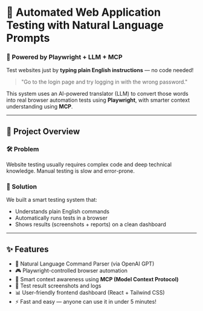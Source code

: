 # 🤖 Automated Web Application Testing with Natural Language Prompts

### 🧠 Powered by Playwright + LLM + MCP

Test websites just by **typing plain English instructions** — no code needed!

> "Go to the login page and try logging in with the wrong password."

This system uses an AI-powered translator (LLM) to convert those words into real browser automation tests using **Playwright**, with smarter context understanding using **MCP**.

---

## 🚀 Project Overview

### 🛠️ Problem

Website testing usually requires complex code and deep technical knowledge. Manual testing is slow and error-prone.

### 🌟 Solution

We built a smart testing system that:
- Understands plain English commands
- Automatically runs tests in a browser
- Shows results (screenshots + reports) on a clean dashboard

---

## ✨ Features

- 🧠 Natural Language Command Parser (via OpenAI GPT)
- 🎮 Playwright-controlled browser automation
- 🧩 Smart context awareness using **MCP (Model Context Protocol)**
- 📸 Test result screenshots and logs
- 📊 User-friendly frontend dashboard (React + Tailwind CSS)
- ⚡ Fast and easy — anyone can use it in under 5 minutes!


